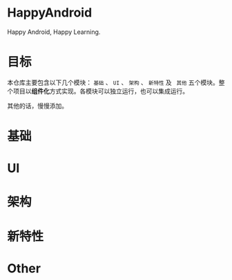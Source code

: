 # HappyAndroid
Happy Android, Happy Learning.

# 目标

本仓库主要包含以下几个模块： `基础` 、 `UI` 、 `架构` 、 `新特性` 及 ` 其他` 五个模块。整个项目以**组件化**方式实现。各模块可以独立运行，也可以集成运行。

其他的话，慢慢添加。


# 基础

# UI

# 架构

# 新特性

# Other